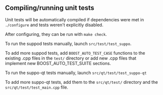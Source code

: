 Compiling/running unit tests
------------------------------------

Unit tests will be automatically compiled if dependencies were met in `./configure`
and tests weren't explicitly disabled.

After configuring, they can be run with `make check`.

To run the suppod tests manually, launch `src/test/test_suppo`.

To add more suppod tests, add `BOOST_AUTO_TEST_CASE` functions to the existing
.cpp files in the `test/` directory or add new .cpp files that
implement new BOOST_AUTO_TEST_SUITE sections.

To run the suppo-qt tests manually, launch `src/qt/test/test_suppo-qt`

To add more suppo-qt tests, add them to the `src/qt/test/` directory and
the `src/qt/test/test_main.cpp` file.
